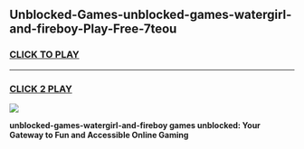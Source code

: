 
## Unblocked-Games-unblocked-games-watergirl-and-fireboy-Play-Free-7teou
<h3>
<a href="https://premium76.site?title=unblocked-games-watergirl-and-fireboy&ref=20A">CLICK TO PLAY</a></h3>
<hr>

<h3>
<a href="https://premium76.site?title=unblocked-games-watergirl-and-fireboy&ref=20A">CLICK 2 PLAY</a>
  
</h3>

<a href="https://premium76.site?title=unblocked-games-watergirl-and-fireboy&ref=20A"><img src="https://clearcache.store/games.png"></a>


**unblocked-games-watergirl-and-fireboy games unblocked: Your Gateway to Fun and Accessible Online Gaming**
